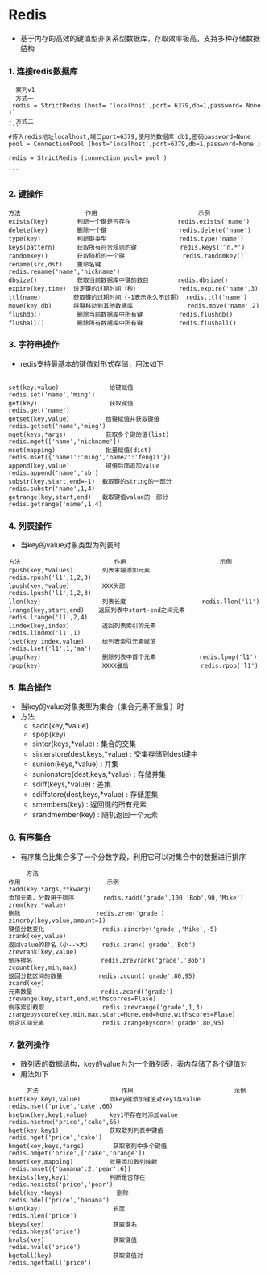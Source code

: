 # Redis
- 基于内存的高效的键值型非关系型数据库，存取效率极高，支持多种存储数据结构
### 1. 连接redis数据库
    - 案列v1
    - 方式一
    `redis = StrictRedis (host= 'localhost',port= 6379,db=1,password= None )`
    - 方式二
    ```
    #传入redis地址localhost,端口port=6379,使用的数据库 db1,密码password=None
    pool = ConnectionPool (host='localhost',port=6379,db=1,password=None )

    redis = StrictRedis (connection_pool= pool )

    ```
    
### 2. 键操作
```
方法                  作用                            示例
exists(key)        判断一个键是否存在             redis.exists('name')
delete(key)        删除一个键                    redis.delete('name')
type(key)          判断键类型                    redis.type('name')
keys(pattern)      获取所有符合规则的键            redis.keys('^n.*')
randomkey()        获取随机的一个键                redis.randomkey()
rename(src,dst)    重命名键                      redis.rename('name','nickname')
dbsize()           获取当前数据库中键的数目        redis.dbsize()
expire(key,time)  设定键的过期时间（秒）           redis.expire('name',3)
ttl(name)         获取键的过期时间（-1表示永久不过期） redis.ttl('name')
move(key,db)      将键移动到其他数据库               redis.move('name',2)
flushdb()          删除当前数据库中所有键          redis.flushdb()
flushall()         删除所有数据库中所有键          redis.flushall()
```

### 3. 字符串操作
- redis支持最基本的键值对形式存储，用法如下
```

set(key,value)              给键赋值                     redis.set('name','ming')
get(key)                    获取键值                     redis.get('name')
getset(key,value)          给键赋值并获取键值             redis.getset('name','ming')
mget(keys,*args)           获取多个键的值(list)          redis.mget(['name','nickname'])
mset(mapping)              批量赋值(dict)               redis.mset({'name1':'ming','name2':'fengzi'})
append(key,value)          键值后面追加value             redis.append('name','sb')
substr(key,start,end=-1)  截取键的string的一部分          redis.substr('name',1,4)
getrange(key,start,end)   截取键值value的一部分           redis.getrange('name',1,4)
```
### 4. 列表操作
- 当key的value对象类型为列表时
```
方法                          作用                          示例
rpush(key,*values)        列表末端添加元素              redis.rpush('l1',1,2,3)
lpush(key,*value)         XXX头部                      redis.lpush('l1',1,2,3)
llen(key)                 列表长度                     redis.llen('l1')
lrange(key,start,end)    返回列表中start-end之间元素   redis.lrange('l1',2,4)
lindex(key,index)         返回列表索引的元素            redis.lindex('l1',1)
lset(key,index,value)     给列表索引元素赋值            redis.lset('l1',1,'aa')
lpop(key)                 删除列表中首个元素            redis.lpop('l1')
rpop(key)                 XXXX最后                    redis.rpop('l1')
```

### 5. 集合操作
- 当key的value对象类型为集合（集合元素不重复）时
- 方法
    - sadd(key,*value)
    - spop(key)
    - sinter(keys,*value) : 集合的交集
    - sinterstore(dest,keys,*value) : 交集存储到dest键中
    - sunion(keys,*value) : 并集
    - sunionstore(dest,keys,*value) : 存储并集
    - sdiff(keys,*value) : 差集
    - sdiffstore(dest,keys,*value) : 存储差集
    - smembers(key) : 返回键的所有元素
    - srandmember(key) : 随机返回一个元素

### 6. 有序集合
- 有序集合比集合多了一个分数字段，利用它可以对集合中的数据进行排序
```
     方法                                                                 作用                        示例
zadd(key,*args,**kwarg)                                               添加元素，分数用于排序        redis.zadd('grade',100,'Bob',90,'Mike')
zrem(key,*value)                                                        删除                     redis.zrem('grade')
zincrby(key,value,amount=1)                                           键值分数变化                redis.zincrby('grade','Mike',-5)
zrank(key,value)                                                      返回value的排名（小-->大）   redis.zrank('grade','Bob')
zrevrank(key,value)                                                   倒序排名                   redis.zrevrank('grade','Bob')
zcount(key,min,max)                                                   返回分数区间的数量          redis.zcount('grade',80,95)
zcard(key)                                                            元素数量                   redis.zcard('grade')
zrevange(key,start,end,withscorres=Flase)                             倒序索引截取                redis.zrevrange('grade',1,3)
zrangebyscore(key,min,max.start=None,end=None,withscores=Flase)       给定区间元素                redis.zrangebyscore('grade',80,95)
```

### 7. 散列操作
- 散列表的数据结构，key的value为为一个散列表，表内存储了各个键值对
- 用法如下
```
     方法                       作用                            示例
hset(key,key1,value)        向key键添加键值对key1与value     redis.hset('price','cake',66)
hsetnx(key,key1,value)      key1不存在时添加value            redis.hsetnx('price','cake',66)
hget(key,key1)              获取散列列表中键值                redis.hget('price','cake')
hmget(key,keys,*args)        获取散列中多个键值               redis.hmget('price',['cake','orange'])
hmset(key,mapping)          批量添加散列映射                  redis.hmset({'banana':2,'pear':6})
hexists(key,key1)           判断是否存在                      redis.hexists('price','pear')
hdel(key,*keys)               删除                           redis.hdel('price','banana')
hlen(key)                    长度                            redis.hlen('price')
hkeys(key)                   获取键名                         redis.hkeys('price')
hvals(key)                   获取键值                         redis.hvals('price')
hgetall(key)                 获取键值对                       redis.hgettall('price')

```